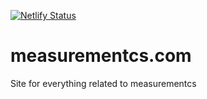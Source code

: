 [![Netlify Status](https://api.netlify.com/api/v1/badges/b787d6e9-abba-41c0-8b53-a06bcc2f0c73/deploy-status)](https://app.netlify.com/sites/measurementcs/deploys)

# measurementcs.com
Site for everything related to measurementcs
